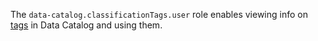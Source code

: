 The `data-catalog.classificationTags.user` role enables viewing info on [tags](../../../metadata-hub/concepts/data-catalog.md#classifications-and-tags) in Data Catalog and using them.
